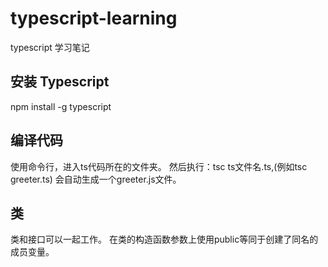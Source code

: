 # typescript-learning
typescript 学习笔记

## 安装 Typescript
npm install -g typescript

## 编译代码
使用命令行，进入ts代码所在的文件夹。
然后执行：tsc ts文件名.ts,(例如tsc greeter.ts) 会自动生成一个greeter.js文件。


## 类
类和接口可以一起工作。
在类的构造函数参数上使用public等同于创建了同名的成员变量。

